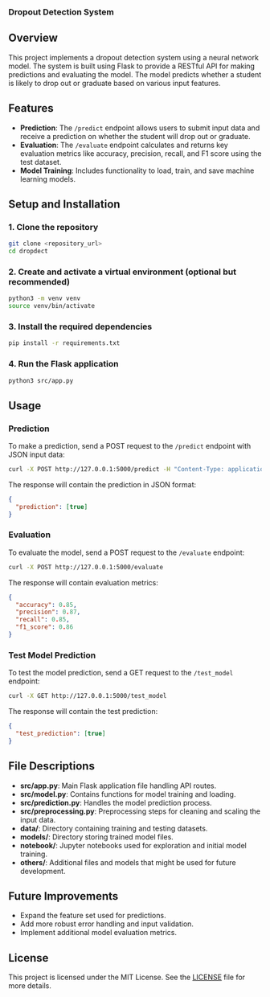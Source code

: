 ### Dropout Detection System

## Overview
This project implements a dropout detection system using a neural network model. The system is built using Flask to provide a RESTful API for making predictions and evaluating the model. The model predicts whether a student is likely to drop out or graduate based on various input features.

## Features
- **Prediction**: The `/predict` endpoint allows users to submit input data and receive a prediction on whether the student will drop out or graduate.
- **Evaluation**: The `/evaluate` endpoint calculates and returns key evaluation metrics like accuracy, precision, recall, and F1 score using the test dataset.
- **Model Training**: Includes functionality to load, train, and save machine learning models.

## Setup and Installation
### 1. Clone the repository
```bash
git clone <repository_url>
cd dropdect
```

### 2. Create and activate a virtual environment (optional but recommended)
```bash
python3 -m venv venv
source venv/bin/activate
```

### 3. Install the required dependencies
```bash
pip install -r requirements.txt
```

### 4. Run the Flask application
```bash
python3 src/app.py
```

## Usage
### Prediction
To make a prediction, send a POST request to the `/predict` endpoint with JSON input data:
```bash
curl -X POST http://127.0.0.1:5000/predict -H "Content-Type: application/json" -d '{"input": [1, 8, 5, 2, 1, 1, 1, 13, 10, 6, 10, 1, 0, 0, 1, 1, 0, 20, 0, 0, 0, 0, 0, 0, 0, 0, 0, 0, 0, 0, 0, 10.8, 1.4, 1.74]}'
```
The response will contain the prediction in JSON format:
```json
{
  "prediction": [true]
}
```

### Evaluation
To evaluate the model, send a POST request to the `/evaluate` endpoint:
```bash
curl -X POST http://127.0.0.1:5000/evaluate
```
The response will contain evaluation metrics:
```json
{
  "accuracy": 0.85,
  "precision": 0.87,
  "recall": 0.85,
  "f1_score": 0.86
}
```

### Test Model Prediction
To test the model prediction, send a GET request to the `/test_model` endpoint:
```bash
curl -X GET http://127.0.0.1:5000/test_model
```
The response will contain the test prediction:
```json
{
  "test_prediction": [true]
}
```

## File Descriptions
- **src/app.py**: Main Flask application file handling API routes.
- **src/model.py**: Contains functions for model training and loading.
- **src/prediction.py**: Handles the model prediction process.
- **src/preprocessing.py**: Preprocessing steps for cleaning and scaling the input data.
- **data/**: Directory containing training and testing datasets.
- **models/**: Directory storing trained model files.
- **notebook/**: Jupyter notebooks used for exploration and initial model training.
- **others/**: Additional files and models that might be used for future development.

## Future Improvements
- Expand the feature set used for predictions.
- Add more robust error handling and input validation.
- Implement additional model evaluation metrics.

## License
This project is licensed under the MIT License. See the [LICENSE](LICENSE) file for more details.
```

